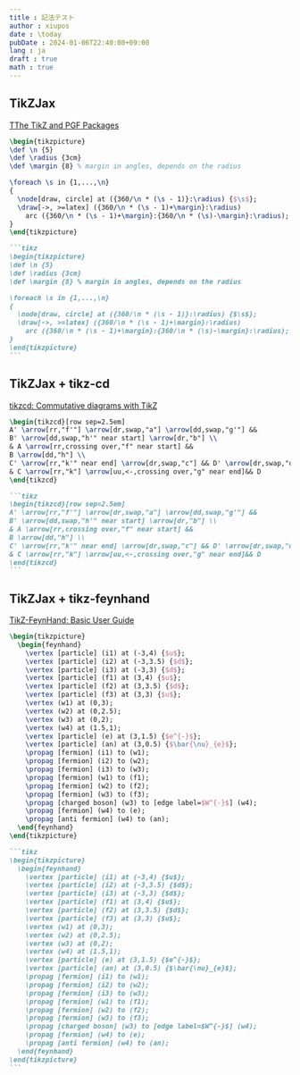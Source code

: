 ```yaml
---
title : 記法テスト
author : xiupos
date : \today
pubDate : 2024-01-06T22:40:00+09:00
lang : ja
draft : true
math : true
---
```


## TikZJax

[TThe TikZ and PGF Packages](https://tikz.dev/)

```tikz
\begin{tikzpicture}
\def \n {5}
\def \radius {3cm}
\def \margin {8} % margin in angles, depends on the radius

\foreach \s in {1,...,\n}
{
  \node[draw, circle] at ({360/\n * (\s - 1)}:\radius) {$\s$};
  \draw[->, >=latex] ({360/\n * (\s - 1)+\margin}:\radius)
    arc ({360/\n * (\s - 1)+\margin}:{360/\n * (\s)-\margin}:\radius);
}
\end{tikzpicture}
```

````md
```tikz
\begin{tikzpicture}
\def \n {5}
\def \radius {3cm}
\def \margin {8} % margin in angles, depends on the radius

\foreach \s in {1,...,\n}
{
  \node[draw, circle] at ({360/\n * (\s - 1)}:\radius) {$\s$};
  \draw[->, >=latex] ({360/\n * (\s - 1)+\margin}:\radius)
    arc ({360/\n * (\s - 1)+\margin}:{360/\n * (\s)-\margin}:\radius);
}
\end{tikzpicture}
```
````

## TikZJax + tikz-cd

[tikzcd: Commutative diagrams with TikZ](https://ctan.math.washington.edu/tex-archive/graphics/pgf/contrib/tikz-cd/tikz-cd-doc.pdf)

```tikz
\begin{tikzcd}[row sep=2.5em]
A' \arrow[rr,"f'"] \arrow[dr,swap,"a"] \arrow[dd,swap,"g'"] &&
B' \arrow[dd,swap,"h'" near start] \arrow[dr,"b"] \\
& A \arrow[rr,crossing over,"f" near start] &&
B \arrow[dd,"h"] \\
C' \arrow[rr,"k'" near end] \arrow[dr,swap,"c"] && D' \arrow[dr,swap,"d"] \\
& C \arrow[rr,"k"] \arrow[uu,<-,crossing over,"g" near end]&& D
\end{tikzcd}
```

````md
```tikz
\begin{tikzcd}[row sep=2.5em]
A' \arrow[rr,"f'"] \arrow[dr,swap,"a"] \arrow[dd,swap,"g'"] &&
B' \arrow[dd,swap,"h'" near start] \arrow[dr,"b"] \\
& A \arrow[rr,crossing over,"f" near start] &&
B \arrow[dd,"h"] \\
C' \arrow[rr,"k'" near end] \arrow[dr,swap,"c"] && D' \arrow[dr,swap,"d"] \\
& C \arrow[rr,"k"] \arrow[uu,<-,crossing over,"g" near end]&& D
\end{tikzcd}
```
````

## TikZJax + tikz-feynhand

[TikZ-FeynHand: Basic User Guide](https://arxiv.org/pdf/1802.00689.pdf)

```tikz
\begin{tikzpicture}
  \begin{feynhand}
    \vertex [particle] (i1) at (-3,4) {$u$};
    \vertex [particle] (i2) at (-3,3.5) {$d$};
    \vertex [particle] (i3) at (-3,3) {$d$};
    \vertex [particle] (f1) at (3,4) {$u$};
    \vertex [particle] (f2) at (3,3.5) {$d$};
    \vertex [particle] (f3) at (3,3) {$u$};
    \vertex (w1) at (0,3);
    \vertex (w2) at (0,2.5);
    \vertex (w3) at (0,2);
    \vertex (w4) at (1.5,1);
    \vertex [particle] (e) at (3,1.5) {$e^{-}$};
    \vertex [particle] (an) at (3,0.5) {$\bar{\nu}_{e}$};
    \propag [fermion] (i1) to (w1);
    \propag [fermion] (i2) to (w2);
    \propag [fermion] (i3) to (w3);
    \propag [fermion] (w1) to (f1);
    \propag [fermion] (w2) to (f2);
    \propag [fermion] (w3) to (f3);
    \propag [charged boson] (w3) to [edge label=$W^{-}$] (w4);
    \propag [fermion] (w4) to (e);
    \propag [anti fermion] (w4) to (an);
  \end{feynhand}
\end{tikzpicture}
```

````md
```tikz
\begin{tikzpicture}
  \begin{feynhand}
    \vertex [particle] (i1) at (-3,4) {$u$};
    \vertex [particle] (i2) at (-3,3.5) {$d$};
    \vertex [particle] (i3) at (-3,3) {$d$};
    \vertex [particle] (f1) at (3,4) {$u$};
    \vertex [particle] (f2) at (3,3.5) {$d$};
    \vertex [particle] (f3) at (3,3) {$u$};
    \vertex (w1) at (0,3);
    \vertex (w2) at (0,2.5);
    \vertex (w3) at (0,2);
    \vertex (w4) at (1.5,1);
    \vertex [particle] (e) at (3,1.5) {$e^{-}$};
    \vertex [particle] (an) at (3,0.5) {$\bar{\nu}_{e}$};
    \propag [fermion] (i1) to (w1);
    \propag [fermion] (i2) to (w2);
    \propag [fermion] (i3) to (w3);
    \propag [fermion] (w1) to (f1);
    \propag [fermion] (w2) to (f2);
    \propag [fermion] (w3) to (f3);
    \propag [charged boson] (w3) to [edge label=$W^{-}$] (w4);
    \propag [fermion] (w4) to (e);
    \propag [anti fermion] (w4) to (an);
  \end{feynhand}
\end{tikzpicture}
```
````
